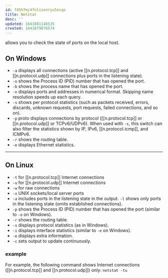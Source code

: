 ```yaml
---
id: f45h7mj4fnlisenryu5ocqo
title: Netstat
desc: ''
updated: 1641881146535
created: 1641879876574
---
```



allows you to check the state of ports on the local host.

## On Windows

- `-a` displays all connections (active [[n.protocol.tcp]] and [[n.protocol.udp]] connections plus ports in the listening state).
- `-o` shows the Process ID (PID) number that has opened the port.
- `-b` shows the process name that has opened the port.
- `-n` displays ports and addresses in numerical format. Skipping name resolution speeds up each query.
- `-s` shows per protocol statistics (such as packets received, errors, discards, unknown requests, port requests, failed connections, and so on).
- `-p` proto displays connections by protocol ([[n.protocol.tcp]] or [[n.protocol.udp]] or TCPv6/UDPv6). When used with `-s`, this switch can also filter the statistics shown by IP, IPv6, [[n.protocol.icmp]], and ICMPv6.
- `-r` shows the routing table.
- `-e` displays Ethernet statistics.

---

## On Linux

- `‑t` for [[n.protocol.tcp]] Internet connections
- `‑u` for [[n.protocol.udp]] Internet connections
- `‑w` for raw connections
- `‑x` UNIX sockets/local server ports 
- `-a` includes ports in the listening state in the output. `-l` shows only ports in the listening state (omits established connections).
- `-p` shows the Process ID (PID) number that has opened the port (similar to `-o` on Windows).
- `-r` shows the routing table.
- `-s` displays protocol statistics (as in Windows).
- `-i` displays interface statistics (similar to `-e` on Windows).
- `-e` displays extra information.
- `-c` sets output to update continuously.
### example

For example, the following command shows Internet connections ([[n.protocol.tcp]] and [[n.protocol.udp]]) only: `netstat ‑tu`

